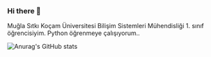 ### Hi there 👋

Muğla Sıtkı Koçam Üniversitesi Bilişim Sistemleri Mühendisliği 1. sınıf öğrencisiyim. Python öğrenmeye çalışıyorum..

<!--
**reycodart/reycodart** is a ✨ _special_ ✨ repository because its `README.md` (this file) appears on your GitHub profile.

Here are some ideas to get you started:

- 🔭 I’m currently working on ...
- 🌱 I’m currently learning ...
- 👯 I’m looking to collaborate on ...
- 🤔 I’m looking for help with ...
- 💬 Ask me about ...
- 📫 How to reach me: ...
- 😄 Pronouns: ...
- ⚡ Fun fact: ...
-->
![Anurag's GitHub stats](https://github-readme-stats.vercel.app/api?username=reycodart&show_icons=true&theme=radical)
